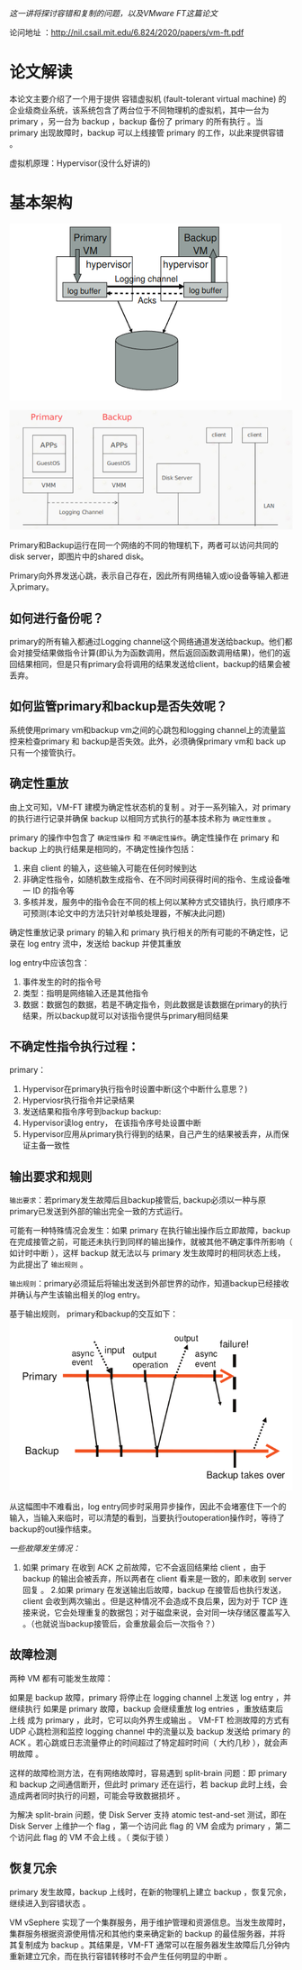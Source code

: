 *这一讲将探讨容错和复制的问题，以及VMware FT这篇论文*

论问地址 ：http://nil.csail.mit.edu/6.824/2020/papers/vm-ft.pdf

# 论文解读

本论文主要介绍了一个用于提供 容错虚拟机 (fault-tolerant virtual machine) 的企业级商业系统，该系统包含了两台位于不同物理机的虚拟机，其中一台为 primary ，另一台为 backup ，backup 备份了 primary 的所有执行 。当 primary 出现故障时，backup 可以上线接管 primary 的工作，以此来提供容错 。

虚拟机原理：Hypervisor(没什么好讲的)

# 基本架构

![Alt text](picture/vm-ft-strcuture.png)

![Alt text](picture/vm-ft-structure_2.png)

Primary和Backup运行在同一个网络的不同的物理机下，两者可以访问共同的disk server，即图片中的shared disk。

Primary向外界发送心跳，表示自己存在，因此所有网络输入或io设备等输入都进入primary。

## 如何进行备份呢？

primary的所有输入都通过Logging channel这个网络通道发送给backup。他们都会对接受结果做指令计算(即认为为函数调用，然后返回函数调用结果)，他们的返回结果相同，但是只有primary会将调用的结果发送给client，backup的结果会被丢弃。

## 如何监管primary和backup是否失效呢？

系统使用primary vm和backup vm之间的心跳包和logging channel上的流量监控来检查primary 和 backup是否失效。此外，必须确保primary vm和 back up
只有一个接管执行。


## 确定性重放

由上文可知，VM-FT 建模为确定性状态机的复制 。对于一系列输入，对 primary 的执行进行记录并确保 backup 以相同方式执行的基本技术称为 `确定性重放` 。

primary 的操作中包含了 `确定性操作` 和 `不确定性操作`。确定性操作在 primary 和 backup 上的执行结果是相同的，不确定性操作包括：

1. 来自 client 的输入，这些输入可能在任何时候到达
2. 非确定性指令，如随机数生成指令、在不同时间获得时间的指令、生成设备唯一 ID 的指令等
3. 多核并发，服务中的指令会在不同的核上何以某种方式交错执行，执行顺序不可预测(本论文中的方法只针对单核处理器，不解决此问题)

确定性重放记录 primary 的输入和 primary 执行相关的所有可能的不确定性，记录在 log entry 流中，发送给 backup 并使其重放 

log entry中应该包含：
1. 事件发生的时的指令号
2. 类型：指明是网络输入还是其他指令
3. 数据：数据包的数据，若是不确定指令，则此数据是该数据在primary的执行结果，所以backup就可以对该指令提供与primary相同结果

## 不确定性指令执行过程：
primary：
1. Hypervisor在primary执行指令时设置中断(这个中断什么意思？)
2. Hyperviosr执行指令并记录结果
3. 发送结果和指令序号到backup
backup:
1. Hypervisor读log entry， 在该指令序号处设置中断
2. Hypervisor应用从primary执行得到的结果，自己产生的结果被丢弃，从而保证主备一致性

## 输出要求和规则
`输出要求`：若primary发生故障后且backup接管后, backup必须以一种与原primary已发送到外部的输出完全一致的方式运行。

可能有一种特殊情况会发生：如果 primary 在执行输出操作后立即故障，backup 在完成接管之前，可能还未执行到同样的输出操作，就被其他不确定事件所影响（ 如计时中断 ），这样 backup 就无法以与 primary 发生故障时的相同状态上线，为此提出了 `输出规则` 。

`输出规则`：primary必须延后将输出发送到外部世界的动作，知道backup已经接收并确认与产生该输出相关的log entry。

基于输出规则， primary和backup的交互如下：
![Alt text](picture/primary_and_backup.png)

从这幅图中不难看出，log entry同步时采用异步操作，因此不会堵塞住下一个的输入，当输入来临时，可以清楚的看到，当要执行outoperation操作时，等待了backup的out操作结束。

*一些故障发生情况：*

 1. 如果 primary 在收到 ACK 之前故障，它不会返回结果给 client ，由于 backup 的输出会被丢弃，所以两者在 client 看来是一致的，即未收到 server 回复 。
 2.如果 primary 在发送输出后故障，backup 在接管后也执行发送，client 会收到两次输出 。但是这种情况不会造成不良后果，因为对于 TCP 连接来说，它会处理重复的数据包；对于磁盘来说，会对同一块存储区覆盖写入 。（也就说当backup接管后，会重放最会后一次指令？）  



## 故障检测
两种 VM 都有可能发生故障：

如果是 backup 故障，primary 将停止在 logging channel 上发送 log entry ，并继续执行
如果是 primary 故障，backup 会继续重放 log entries ，重放结束后 上线 成为 primary ，此时，它可以向外界生成输出 。
VM-FT 检测故障的方式有 UDP 心跳检测和监控 logging channel 中的流量以及 backup 发送给 primary 的 ACK 。若心跳或日志流量停止的时间超过了特定超时时间（ 大约几秒 ），就会声明故障 。

这样的故障检测方法，在有网络故障时，容易遇到 split-brain 问题：即 primary 和 backup 之间通信断开，但此时 primary 还在运行，若 backup 此时上线，会造成两者同时执行的问题，可能会导致数据损坏 。

为解决 split-brain 问题，使 Disk Server 支持 atomic test-and-set 测试，即在 Disk Server 上维护一个 flag ，第一个访问此 flag 的 VM 会成为 primary ，第二个访问此 flag 的 VM 不会上线 。（ 类似于锁 ）

## 恢复冗余

primary 发生故障，backup 上线时，在新的物理机上建立 backup ，恢复冗余，继续进入到容错状态 。

VM vSephere 实现了一个集群服务，用于维护管理和资源信息。当发生故障时，集群服务根据资源使用情况和其他约束来确定新的 backup 的最佳服务器，并将其复制成为 backup 。其结果是，VM-FT 通常可以在服务器发生故障后几分钟内重新建立冗余，而在执行容错转移时不会产生任何明显的中断 。
